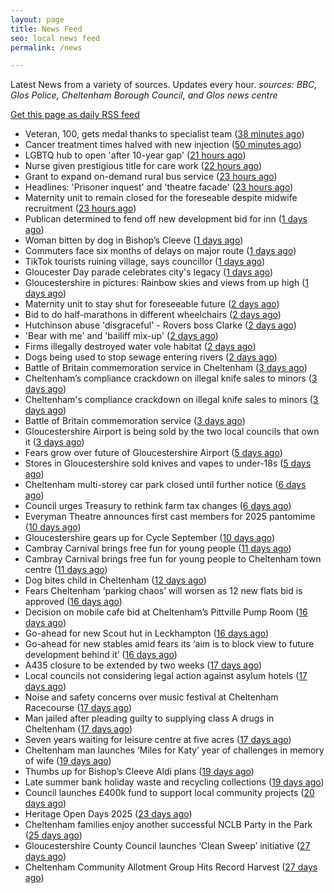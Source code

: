 ```yaml
---
layout: page
title: News Feed
seo: local news feed
permalink: /news

---
```


Latest News from a variety of sources. Updates every hour.
_sources: BBC, Glos Police, Cheltenham Borough Council, and Glos news centre_

[Get this page as daily RSS feed](/daily.rss)

<!-- news_marker starts -->
- Veteran, 100, gets medal thanks to specialist team ([38 minutes ago](https://www.bbc.com/news/articles/ckgej35pnpyo?at_medium=RSS&at_campaign=rss))
- Cancer treatment times halved with new injection ([50 minutes ago](https://www.bbc.com/news/articles/clyjlxzlky0o?at_medium=RSS&at_campaign=rss))
- LGBTQ hub to open 'after 10-year gap' ([21 hours ago](https://www.bbc.com/news/articles/crmez3y8vveo?at_medium=RSS&at_campaign=rss))
- Nurse given prestigious title for care work ([22 hours ago](https://www.bbc.com/news/articles/cm2dze3jv89o?at_medium=RSS&at_campaign=rss))
- Grant to expand on-demand rural bus service ([23 hours ago](https://www.bbc.com/news/articles/cp8j1mr17lvo?at_medium=RSS&at_campaign=rss))
- Headlines: 'Prisoner inquest' and 'theatre facade' ([23 hours ago](https://www.bbc.com/news/articles/cy4jyw74qdwo?at_medium=RSS&at_campaign=rss))
- Maternity unit to remain closed for the foreseable despite midwife recruitment ([23 hours ago](https://gloucesternewscentre.co.uk/maternity-unit-to-remain-closed-for-the-foreseable-despite-midwife-recruitment/))
- Publican determined to fend off new development bid for inn ([1 days ago](https://gloucesternewscentre.co.uk/publican-determined-to-fend-off-new-development-bid-for-inn/))
- Woman bitten by dog in Bishop’s Cleeve ([1 days ago](https://gloucesternewscentre.co.uk/woman-bitten-by-dog-in-bishops-cleeve/))
- Commuters face six months of delays on major route ([1 days ago](https://www.bbc.com/news/articles/cm2zy77xwn1o?at_medium=RSS&at_campaign=rss))
- TikTok tourists ruining village, says councillor ([1 days ago](https://www.bbc.com/news/articles/c3e792xlk0wo?at_medium=RSS&at_campaign=rss))
- Gloucester Day parade celebrates city's legacy ([1 days ago](https://www.bbc.com/news/articles/c2dng2kj9k2o?at_medium=RSS&at_campaign=rss))
- Gloucestershire in pictures: Rainbow skies and views from up high ([1 days ago](https://www.bbc.com/news/articles/ckgejp4npzro?at_medium=RSS&at_campaign=rss))
- Maternity unit to stay shut for foreseeable future ([2 days ago](https://www.bbc.com/news/articles/cgq4873q2q4o?at_medium=RSS&at_campaign=rss))
- Bid to do half-marathons in different wheelchairs ([2 days ago](https://www.bbc.com/news/articles/cge2dzy2l1eo?at_medium=RSS&at_campaign=rss))
- Hutchinson abuse 'disgraceful' - Rovers boss Clarke ([2 days ago](https://www.bbc.com/sport/football/articles/cdern208n8lo?at_medium=RSS&at_campaign=rss))
- 'Bear with me' and 'bailiff mix-up' ([2 days ago](https://www.bbc.com/news/articles/c931pngw1z7o?at_medium=RSS&at_campaign=rss))
- Firms illegally destroyed water vole habitat ([2 days ago](https://www.bbc.com/news/articles/cgj147qzn44o?at_medium=RSS&at_campaign=rss))
- Dogs being used to stop sewage entering rivers ([2 days ago](https://www.bbc.com/news/articles/c2knjdplyxgo?at_medium=RSS&at_campaign=rss))
- Battle of Britain commemoration service in Cheltenham ([3 days ago](https://gloucesternewscentre.co.uk/battle-of-britain-commemoration-service-in-cheltenham/))
- Cheltenham’s compliance crackdown on illegal knife sales to minors ([3 days ago](https://gloucesternewscentre.co.uk/cheltenhams-compliance-crackdown-on-illegal-knife-sales-to-minors/))
- Cheltenham's compliance crackdown on illegal knife sales to minors ([3 days ago](https://www.cheltenham.gov.uk/news/article/3045/cheltenhams_compliance_crackdown_on_illegal_knife_sales_to_minors))
- Battle of Britain commemoration service ([3 days ago](https://www.cheltenham.gov.uk/news/article/3044/battle_of_britain_commemoration_service))
- Gloucestershire Airport is being sold by the two local councils that own it ([3 days ago](https://www.bbc.co.uk/sounds/play/p0m0s18b?at_medium=RSS&at_campaign=rss))
- Fears grow over future of Gloucestershire Airport ([5 days ago](https://gloucesternewscentre.co.uk/fears-grow-over-future-of-gloucestershire-airport/))
- Stores in Gloucestershire sold knives and vapes to under-18s ([5 days ago](https://gloucesternewscentre.co.uk/stores-in-gloucestershire-sold-knives-and-vapes-to-under-18s/))
- Cheltenham multi-storey car park closed until further notice ([6 days ago](https://gloucesternewscentre.co.uk/cheltenham-multi-storey-car-park-closed-until-further-notice/))
- Council urges Treasury to rethink farm tax changes ([6 days ago](https://www.bbc.co.uk/sounds/play/p0m063k7?at_medium=RSS&at_campaign=rss))
- Everyman Theatre announces first cast members for 2025 pantomime ([10 days ago](https://gloucesternewscentre.co.uk/everyman-theatre-announces-first-cast-members-for-2025-pantomime/))
- Gloucestershire gears up for Cycle September ([10 days ago](https://gloucesternewscentre.co.uk/gloucestershire-gears-up-for-cycle-september/))
- Cambray Carnival brings free fun for young people ([11 days ago](https://gloucesternewscentre.co.uk/cambray-carnival-brings-free-fun-for-young-people/))
- Cambray Carnival brings free fun for young people to Cheltenham town centre ([11 days ago](https://www.cheltenham.gov.uk/news/article/3043/cambray_carnival_brings_free_fun_for_young_people_to_cheltenham_town_centre))
- Dog bites child in Cheltenham ([12 days ago](https://gloucesternewscentre.co.uk/dog-bites-child-in-cheltenham/))
- Fears Cheltenham ‘parking chaos’ will worsen as 12 new flats bid is approved ([16 days ago](https://gloucesternewscentre.co.uk/fears-cheltenham-parking-chaos-will-worsen-as-12-new-flats-bid-is-approved/))
- Decision on mobile cafe bid at Cheltenham’s Pittville Pump Room ([16 days ago](https://gloucesternewscentre.co.uk/decision-on-mobile-cafe-bid-at-cheltenhams-pittville-pump-room/))
- Go-ahead for new Scout hut in Leckhampton ([16 days ago](https://gloucesternewscentre.co.uk/go-ahead-for-new-scout-hut-in-leckhampton/))
- Go-ahead for new stables amid fears its ‘aim is to block view to future development behind it’ ([16 days ago](https://gloucesternewscentre.co.uk/go-ahead-for-new-stables-amid-fears-its-aim-is-to-block-view-to-future-development-behind-it/))
- A435 closure to be extended by two weeks ([17 days ago](https://gloucesternewscentre.co.uk/a435-closure-to-be-extended-by-two-weeks/))
- Local councils not considering legal action against asylum hotels ([17 days ago](https://gloucesternewscentre.co.uk/local-councils-not-considering-legal-action-against-asylum-hotels/))
- Noise and safety concerns over music festival at Cheltenham Racecourse ([17 days ago](https://gloucesternewscentre.co.uk/noise-and-safety-concerns-over-music-festival-at-cheltenham-racecourse/))
- Man jailed after pleading guilty to supplying class A drugs in Cheltenham ([17 days ago](https://gloucesternewscentre.co.uk/man-jailed-after-pleading-guilty-to-supplying-class-a-drugs-in-cheltenham/))
- Seven years waiting for leisure centre at five acres ([17 days ago](https://www.bbc.co.uk/sounds/play/p0ly5g42?at_medium=RSS&at_campaign=rss))
- Cheltenham man launches ‘Miles for Katy’ year of challenges in memory of wife ([19 days ago](https://gloucesternewscentre.co.uk/cheltenham-man-launches-miles-for-katy-year-of-challenges-in-memory-of-wife/))
- Thumbs up for Bishop’s Cleeve Aldi plans ([19 days ago](https://gloucesternewscentre.co.uk/thumbs-up-for-bishops-cleeve-aldi-plans/))
- Late summer bank holiday waste and recycling collections ([19 days ago](https://www.cheltenham.gov.uk/news/article/3042/late_summer_bank_holiday_waste_and_recycling_collections))
- Council launches £400k fund to support local community projects ([20 days ago](https://gloucesternewscentre.co.uk/council-launches-400k-fund-to-support-local-community-projects/))
- Heritage Open Days 2025 ([23 days ago](https://www.cheltenham.gov.uk/news/article/3041/heritage_open_days_2025))
- Cheltenham families enjoy another successful NCLB Party in the Park ([25 days ago](https://www.cheltenham.gov.uk/news/article/3040/cheltenham_families_enjoy_another_successful_nclb_party_in_the_park))
- Gloucestershire County Council launches ‘Clean Sweep’ initiative ([27 days ago](https://gloucesternewscentre.co.uk/gloucestershire-county-council-launches-clean-sweep-initiative/))
- Cheltenham Community Allotment Group Hits Record Harvest ([27 days ago](https://gloucesternewscentre.co.uk/cheltenham-community-allotment-group-hits-record-harvest/))

<!-- news_marker ends -->
